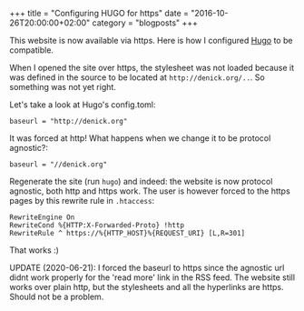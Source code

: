 +++
title = "Configuring HUGO for https"
date = "2016-10-26T20:00:00+02:00"
category = "blogposts"
+++

This website is now available via https. Here is how I configured [Hugo](https://gohugo.io) to be compatible.
<!--more-->
When I opened the site over https, the stylesheet was not loaded because it was defined in the source to be located at `http://denick.org/..`. So something was not yet right.

Let's take a look at Hugo's config.toml:

    baseurl = "http://denick.org"

It was forced at http! What happens when we change it to be protocol agnostic?:

    baseurl = "//denick.org"

Regenerate the site (run `hugo`) and indeed: the website is now protocol agnostic, both http and https work.
The user is however forced to the https pages by this rewrite rule in `.htaccess`:

    RewriteEngine On
    RewriteCond %{HTTP:X-Forwarded-Proto} !http
    RewriteRule ^ https://%{HTTP_HOST}%{REQUEST_URI} [L,R=301]

That works :)

UPDATE (2020-06-21): I forced the baseurl to https since the agnostic url didnt work properly for the 'read more' link in the RSS feed. The website still works over plain http, but the stylesheets and all the hyperlinks are https. Should not be a problem.
